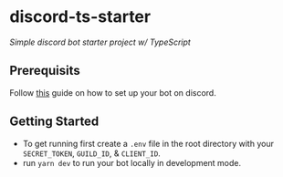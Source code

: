 # discord-ts-starter

_Simple discord bot starter project w/ TypeScript_

## Prerequisits

Follow [this](https://discordjs.guide/preparations/setting-up-a-bot-application.html#creating-your-bot) guide on how to set up your bot on discord.

## Getting Started

- To get running first create a `.env` file in the root directory with your `SECRET_TOKEN`, `GUILD_ID`, & `CLIENT_ID`.
- run `yarn dev` to run your bot locally in development mode.
